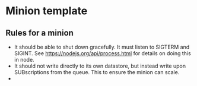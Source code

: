 # Minion template

## Rules for a minion

* It should be able to shut down gracefully. It must listen to SIGTERM and SIGINT. See https://nodejs.org/api/process.html for details on doing this in node.
* It should not write directly to its own datastore, but instead write upon SUBscriptions from the queue. This to ensure the minion can scale.
*
